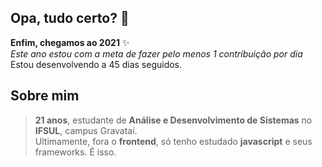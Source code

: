 ## Opa, tudo certo? 👋


**Enfim, chegamos ao 2021** ✨ \
_Este ano estou com a meta de fazer pelo menos 1 contribuição por dia_\
Estou desenvolvendo a 45 dias seguidos.

## Sobre mim

  > **21 anos**, estudante de **Análise e Desenvolvimento de Sistemas** no **IFSUL**, campus Gravataí.\
  > Ultimamente, fora o **frontend**, só tenho estudado **javascript** e seus frameworks. É isso.
